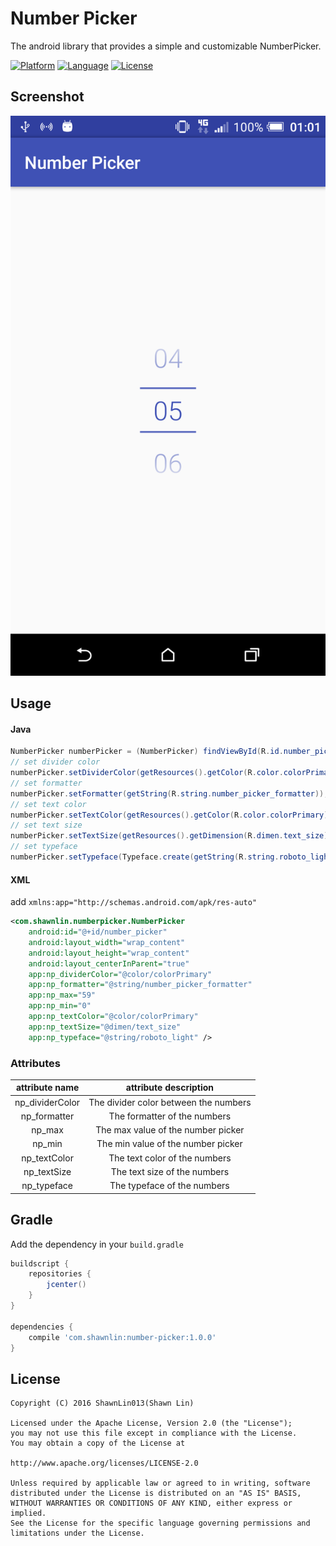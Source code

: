 # Number Picker

The android library that provides a simple and customizable NumberPicker.

[![Platform](http://img.shields.io/badge/platform-android-brightgreen.svg?style=flat)](http://developer.android.com/index.html) [![Language](http://img.shields.io/badge/language-java-orange.svg?style=flat)](http://www.oracle.com/technetwork/java/javase/downloads/index.html) [![License](http://img.shields.io/badge/license-apache2.0-lightgrey.svg?style=flat)](http://www.apache.org/licenses/LICENSE-2.0)

## Screenshot

![NumberPicker-Screenshot][NumberPicker-Screenshot]

## Usage

#### Java

```java
NumberPicker numberPicker = (NumberPicker) findViewById(R.id.number_picker);
// set divider color
numberPicker.setDividerColor(getResources().getColor(R.color.colorPrimary));
// set formatter
numberPicker.setFormatter(getString(R.string.number_picker_formatter));
// set text color
numberPicker.setTextColor(getResources().getColor(R.color.colorPrimary));
// set text size
numberPicker.setTextSize(getResources().getDimension(R.dimen.text_size));
// set typeface
numberPicker.setTypeface(Typeface.create(getString(R.string.roboto_light), Typeface.NORMAL));
```

#### XML

add `xmlns:app="http://schemas.android.com/apk/res-auto"`

```xml
<com.shawnlin.numberpicker.NumberPicker
    android:id="@+id/number_picker"
    android:layout_width="wrap_content"
    android:layout_height="wrap_content"
    android:layout_centerInParent="true"
    app:np_dividerColor="@color/colorPrimary"
    app:np_formatter="@string/number_picker_formatter"
    app:np_max="59"
    app:np_min="0"
    app:np_textColor="@color/colorPrimary"
    app:np_textSize="@dimen/text_size"
    app:np_typeface="@string/roboto_light" />
```

### Attributes

|attribute name|attribute description|
|:-:|:-:|
|np_dividerColor|The divider color between the numbers |
|np_formatter|The formatter of the numbers|
|np_max|The max value of the number picker|
|np_min|The min value of the number picker|
|np_textColor|The text color of the numbers|
|np_textSize|The text size of the numbers|
|np_typeface|The typeface of the numbers|

## Gradle

Add the dependency in your `build.gradle`

```groovy
buildscript {
    repositories {
        jcenter()
    }
}

dependencies {
    compile 'com.shawnlin:number-picker:1.0.0'
}
```

## License

```
Copyright (C) 2016 ShawnLin013(Shawn Lin)

Licensed under the Apache License, Version 2.0 (the "License");
you may not use this file except in compliance with the License.
You may obtain a copy of the License at

http://www.apache.org/licenses/LICENSE-2.0

Unless required by applicable law or agreed to in writing, software
distributed under the License is distributed on an "AS IS" BASIS,
WITHOUT WARRANTIES OR CONDITIONS OF ANY KIND, either express or implied.
See the License for the specific language governing permissions and
limitations under the License.
```

[NumberPicker-Screenshot]: /screenshot/NumberPicker-Screenshot.png